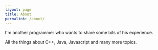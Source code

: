 ```yaml
---
layout: page
title: About
permalink: /about/
---
```


I'm another programmer who wants to share some bits of his experience.

All the things about C++, Java, Javascript and many more topics. 
